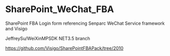 # SharePoint_WeChat_FBA
SharePoint FBA Login form referencing Senparc WeChat Service framework and Visigo



JeffreySu/WeiXinMPSDK  NET3.5 branch

https://github.com/Visigo/SharePointFBAPack/tree/2010
